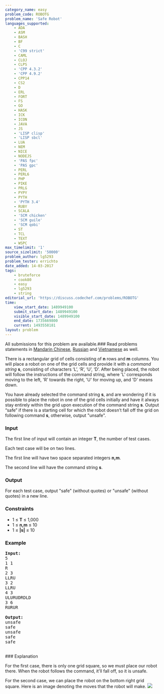 ```yaml
---
category_name: easy
problem_code: ROBOTG
problem_name: 'Safe Robot'
languages_supported:
    - ADA
    - ASM
    - BASH
    - BF
    - C
    - 'C99 strict'
    - CAML
    - CLOJ
    - CLPS
    - 'CPP 4.3.2'
    - 'CPP 4.9.2'
    - CPP14
    - CS2
    - D
    - ERL
    - FORT
    - FS
    - GO
    - HASK
    - ICK
    - ICON
    - JAVA
    - JS
    - 'LISP clisp'
    - 'LISP sbcl'
    - LUA
    - NEM
    - NICE
    - NODEJS
    - 'PAS fpc'
    - 'PAS gpc'
    - PERL
    - PERL6
    - PHP
    - PIKE
    - PRLG
    - PYPY
    - PYTH
    - 'PYTH 3.4'
    - RUBY
    - SCALA
    - 'SCM chicken'
    - 'SCM guile'
    - 'SCM qobi'
    - ST
    - TCL
    - TEXT
    - WSPC
max_timelimit: '1'
source_sizelimit: '50000'
problem_author: lg5293
problem_tester: errichto
date_added: 14-03-2017
tags:
    - bruteforce
    - cook80
    - easy
    - lg5293
    - string
editorial_url: 'https://discuss.codechef.com/problems/ROBOTG'
time:
    view_start_date: 1489949100
    submit_start_date: 1489949100
    visible_start_date: 1489949100
    end_date: 1735669800
    current: 1493558181
layout: problem
---
```

All submissions for this problem are available.###  Read problems statements in [Mandarin Chinese](http://www.codechef.com/download/translated/COOK80/mandarin/ROBOTG.pdf), [Russian](http://www.codechef.com/download/translated/COOK80/russian/ROBOTG.pdf) and [Vietnamese](http://www.codechef.com/download/translated/COOK80/vietnamese/ROBOTG.pdf) as well.

There is a rectangular grid of cells consisting of **n** rows and **m** columns. You will place a robot on one of the grid cells and provide it with a _command string_ **s**, consisting of characters ‘L’, ‘R’, ‘U’, ‘D’. After being placed, the robot will follow the instructions of the command string, where 'L' corresponds moving to the left, 'R' towards the right, 'U' for moving up, and 'D' means down.

You have already selected the command string **s**, and are wondering if it is possible to place the robot in one of the grid cells initially and have it always stay entirely within the grid upon execution of the command string **s**. Output “safe” if there is a starting cell for which the robot doesn’t fall off the grid on following command **s**, otherwise, output "unsafe".

### Input

The first line of input will contain an integer **T**, the number of test cases.

Each test case will be on two lines.

The first line will have two space separated integers **n,m**.

The second line will have the command string **s**.

### Output

For each test case, output "safe" (without quotes) or "unsafe" (without quotes) in a new line.

### Constraints

- 1 ≤ **T** ≤ 1,000
- 1 ≤ **n,m** ≤ 10
- 1 ≤ **|s|** ≤ 10

### Example

<pre>
<b>Input:</b>
5
1 1
R
2 3
LLRU
3 2
LLRU
4 3
ULURUDRDLD
3 6
RURUR

<b>Output:</b>
unsafe
safe
unsafe
safe
safe

</pre>### Explanation
For the first case, there is only one grid square, so we must place our robot there. When the robot follows the command, it'll fall off, so it is unsafe.

For the second case, we can place the robot on the bottom right grid square. Here is an image denoting the moves that the robot will make. ![](https://snag.gy/l4krZU.jpg)
